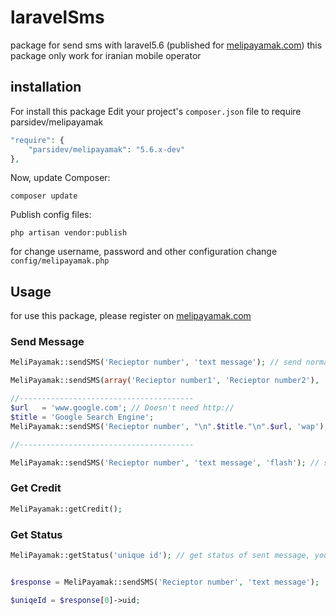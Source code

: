 laravelSms
==========

package for send sms with laravel5.6 (published for [melipayamak.com](http://melipayamak.com)) this package only work for iranian mobile operator

installation
------------
For install this package Edit your project's ```composer.json``` file to require parsidev/melipayamak

```php
"require": {
    "parsidev/melipayamak": "5.6.x-dev"
},
```
Now, update Composer:
```
composer update
```
Publish config files:
```
php artisan vendor:publish
```
for change username, password and other configuration change ```config/melipayamak.php```

Usage
-----
for use this package, please register on [melipayamak.com](http://melipayamak.com)


### Send Message
```php
MeliPayamak::sendSMS('Recieptor number', 'text message'); // send normal message for a person

MeliPayamak::sendSMS(array('Recieptor number1', 'Recieptor number2'), 'text mesage'); // send normal message for persons

//---------------------------------------
$url   = 'www.google.com'; // Doesn't need http://
$title = 'Google Search Engine';
MeliPayamak::sendSMS('Recieptor number', "\n".$title."\n".$url, 'wap'); // send wap push message for a person

//---------------------------------------

MeliPayamak::sendSMS('Recieptor number', 'text message', 'flash'); // send flash message for a person
```

### Get Credit
```php
MeliPayamak::getCredit();
```

### Get Status
```php
MeliPayamak::getStatus('unique id'); // get status of sent message, you receive unique id from sendSMS function.


$response = MeliPayamak::sendSMS('Recieptor number', 'text message');

$uniqeId = $response[0]->uid;

```
